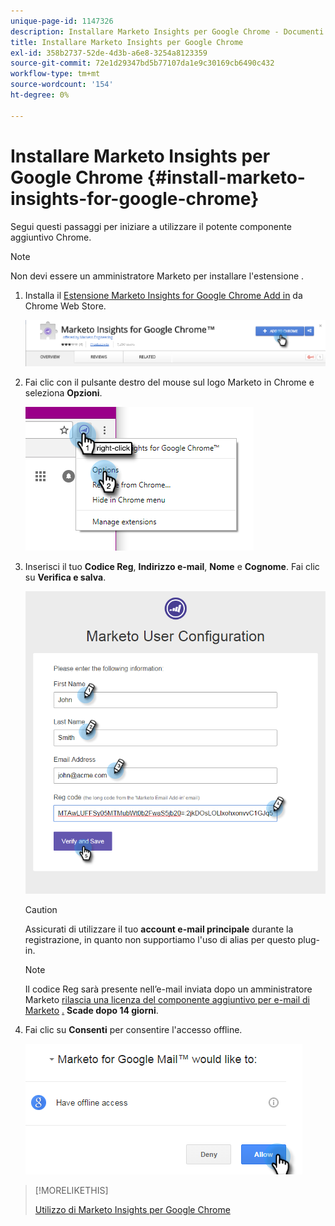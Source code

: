 ```yaml
---
unique-page-id: 1147326
description: Installare Marketo Insights per Google Chrome - Documenti Marketo - Documentazione del prodotto
title: Installare Marketo Insights per Google Chrome
exl-id: 358b2737-52de-4d3b-a6e8-3254a8123359
source-git-commit: 72e1d29347bd5b77107da1e9c30169cb6490c432
workflow-type: tm+mt
source-wordcount: '154'
ht-degree: 0%

---
```


# Installare Marketo Insights per Google Chrome {#install-marketo-insights-for-google-chrome}

Segui questi passaggi per iniziare a utilizzare il potente componente aggiuntivo Chrome.

>[!NOTE]
>
>Non devi essere un amministratore Marketo per installare l&#39;estensione .

1. Installa il [Estensione Marketo Insights for Google Chrome Add in](https://chrome.google.com/webstore/detail/marketo-for-google-mail/jjkfbhajlmoeegbjgjipliamplidmbjb) da Chrome Web Store.

   ![](assets/image2015-10-5-10-3a24-3a7.png)

1. Fai clic con il pulsante destro del mouse sul logo Marketo in Chrome e seleziona **Opzioni**.

   ![](assets/two.png)

1. Inserisci il tuo **Codice Reg**, **Indirizzo e-mail**, **Nome** e **Cognome**. Fai clic su **Verifica e salva**.

   ![](assets/three.png)

   >[!CAUTION]
   >
   >Assicurati di utilizzare il tuo **account e-mail principale** durante la registrazione, in quanto non supportiamo l&#39;uso di alias per questo plug-in.

   >[!NOTE]
   >
   >Il codice Reg sarà presente nell’e-mail inviata dopo un amministratore Marketo [rilascia una licenza del componente aggiuntivo per e-mail di Marketo](/help/marketo/product-docs/marketo-sales-insight/msi-outlook-plugin/issue-a-marketo-email-add-in-license.md) [.](https://docs.marketo.com/pages/viewpage.action?pageid=7510848) **Scade dopo 14 giorni**.

1. Fai clic su **Consenti** per consentire l&#39;accesso offline.

   ![](assets/image2015-10-5-10-3a34-3a1.png)

>[!MORELIKETHIS]
>
>[Utilizzo di Marketo Insights per Google Chrome](/help/marketo/product-docs/marketo-sales-insight/msi-chrome-plugin/using-marketo-insights-for-google-chrome.md)
